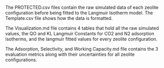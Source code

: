 The PROTECTED.csv files contain the raw simulated data of each zeolite configuration before being fitted to the Langmuir Isotherm model. The Template.csv file shows how the data is formatted.

The Visualization.md file contains 4 tables that hold all the raw simulated values, the QO and KL Langmuir Constants for CO2 and N2 adsorption isotherms, and the langmuir fitted values for every zeolite configuration.

The Adsorption, Selectivity, and Working Capacity.md file contains the 3 evaluation metrics along with their uncertainties for all zeolite configurations.
